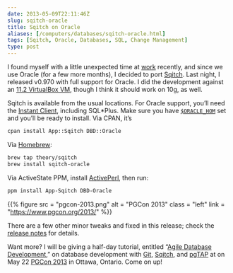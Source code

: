 ```yaml
--- 
date: 2013-05-09T22:11:46Z
slug: sqitch-oracle
title: Sqitch on Oracle
aliases: [/computers/databases/sqitch-oracle.html]
tags: [Sqitch, Oracle, Databases, SQL, Change Management]
type: post
---
```


I found myself with a little unexpected time at [work] recently, and since we
use Oracle (for a few more months), I decided to port [Sqitch]. Last night, I
released v0.970 with full support for Oracle. I did the development against an
[11.2 VirtualBox VM], though I think it should work on 10g, as well.

Sqitch is available from the usual locations. For Oracle support, you’ll need
the [Instant Client], including SQL\*Plus. Make sure you have [`$ORACLE_HOM`]
set and you’ll be ready to install. Via CPAN, it’s

``` sh
cpan install App::Sqitch DBD::Oracle
```

Via [Homebrew][]:

``` sh
brew tap theory/sqitch
brew install sqitch-oracle
```

Via ActiveState PPM, install [ActivePerl], then run:

``` sh
ppm install App-Sqitch DBD-Oracle
```

{{% figure
  src   = "pgcon-2013.png"
  alt   = "PGCon 2013"
  class = "left"
  link  = "https://www.pgcon.org/2013/"
%}}

There are a few other minor tweaks and fixed in this release; check the [release
notes] for details.

Want more? I will be giving a half-day tutorial, entitled “[Agile Database
Development],” on database development with [Git], [Sqitch], and [pgTAP] at on
May 22 [PGCon 2013] in Ottawa, Ontario. Come on up!

  [work]: https://iovation.com/
  [Sqitch]: https://sqitch.org/
  [11.2 VirtualBox VM]: https://www.oracle.com/technetwork/database/enterprise-edition/databaseappdev-vm-161299.html
  [Instant Client]: https://www.oracle.com/technetwork/database/features/instant-client/index-097480.html
  [`$ORACLE_HOM`]: https://www.orafaq.com/wiki/ORACLE_HOME
  [Homebrew]: https://brew.sh
  [ActivePerl]: https://www.activestate.com/activeperl/downloads
  [release notes]: https://metacpan.org/source/DWHEELER/App-Sqitch-0.970/Changes
  [Agile Database Development]: https://www.pgcon.org/2013/schedule/events/615.en.html
  [Git]: https://git-scm.com/
  [pgTAP]: https://pgtap.org/
  [PGCon 2013]: https://www.pgcon.org/2013/